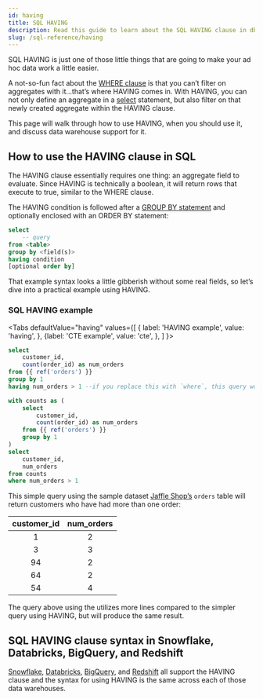 ```yaml
---
id: having
title: SQL HAVING
description: Read this guide to learn about the SQL HAVING clause in dbt.
slug: /sql-reference/having
---
```


<head>
    <title>Working with the HAVING clause in SQL</title>
</head>

SQL HAVING is just one of those little things that are going to make your ad hoc data work a little easier.

A not-so-fun fact about the [WHERE clause](/sql-reference/where) is that you can’t filter on aggregates with it…that’s where HAVING comes in. With HAVING, you can not only define an aggregate in a [select](/sql-reference/select) statement, but also filter on that newly created aggregate within the HAVING clause.

This page will walk through how to use HAVING, when you should use it, and discuss data warehouse support for it.


## How to use the HAVING clause in SQL

The HAVING clause essentially requires one thing: an aggregate field to evaluate. Since HAVING is technically a boolean, it will return rows that execute to true, similar to the WHERE clause.

The HAVING condition is followed after a [GROUP BY statement](/sql-reference/group-by) and optionally enclosed with an ORDER BY statement:

```sql
select
	-- query
from <table>
group by <field(s)>
having condition
[optional order by]
```

That example syntax looks a little gibberish without some real fields, so let’s dive into a practical example using HAVING.

### SQL HAVING example

<Tabs
  defaultValue="having"
  values={[
    { label: 'HAVING example', value: 'having', },
    {label: 'CTE example', value: 'cte', },
  ]
}>
<TabItem value="having">

```sql
select
    customer_id,
    count(order_id) as num_orders
from {{ ref('orders') }}
group by 1
having num_orders > 1 --if you replace this with `where`, this query would not successfully run
```
</TabItem>
<TabItem value="cte">

```sql
with counts as (
	select
		customer_id,
		count(order_id) as num_orders
	from {{ ref('orders') }}
	group by 1
)
select
	customer_id,
	num_orders
from counts
where num_orders > 1
```

</TabItem>
</Tabs>

This simple query using the sample dataset [Jaffle Shop’s](https://github.com/dbt-labs/jaffle_shop) `orders` table will return customers who have had more than one order:

| customer_id | num_orders |
|:---:|:---:|
| 1 | 2 |
| 3 | 3 |
| 94 | 2 |
| 64 | 2 |
| 54 | 4 |

The query above using the <Term id="cte" /> utilizes more lines compared to the simpler query using HAVING, but will produce the same result.

## SQL HAVING clause syntax in Snowflake, Databricks, BigQuery, and Redshift

[Snowflake](https://docs.snowflake.com/en/sql-reference/constructs/having.html), [Databricks](https://docs.databricks.com/sql/language-manual/sql-ref-syntax-qry-select-having.html), [BigQuery](https://cloud.google.com/bigquery/docs/reference/standard-sql/query-syntax#having_clause), and [Redshift](https://docs.aws.amazon.com/redshift/latest/dg/r_HAVING_clause.html) all support the HAVING clause and the syntax for using HAVING is the same across each of those data warehouses.

